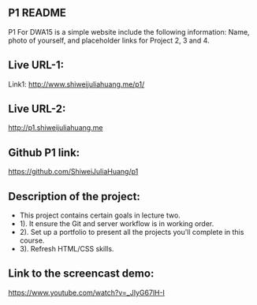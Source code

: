 ## P1 README

P1 For DWA15 is a simple website include the following information:
Name, photo of yourself, and placeholder links for Project 2, 3 and 4.

## Live URL-1:
Link1:
http://www.shiweijuliahuang.me/p1/

## Live URL-2:
http://p1.shiweijuliahuang.me

## Github P1 link:
https://github.com/ShiweiJuliaHuang/p1


## Description of the project:

* This project contains certain goals in lecture two.
* 1). It ensure the Git and server workflow is in working order.
* 2). Set up a portfolio to present all the projects you'll complete in this course.
* 3). Refresh HTML/CSS skills.

## Link to the screencast demo:
https://www.youtube.com/watch?v=_JIyG67lH-I
